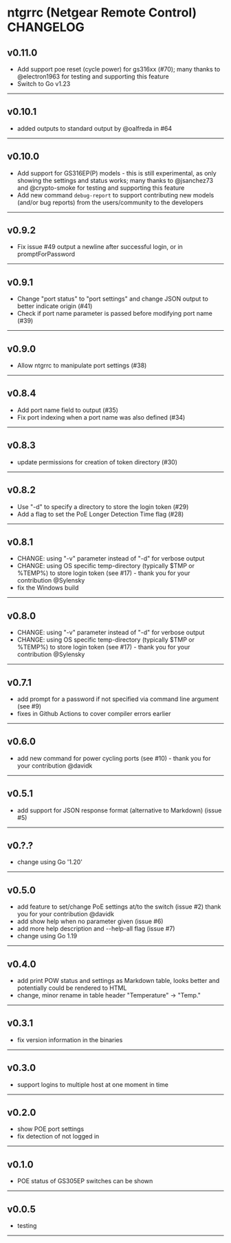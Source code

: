 
# ntgrrc (Netgear Remote Control) CHANGELOG

## v0.11.0

* Add support poe reset (cycle power) for gs316xx (#70); many thanks to @electron1963 for testing and supporting this feature 
* Switch to Go v1.23

----

## v0.10.1

* added outputs to standard output by @oalfreda in #64

----

## v0.10.0

* Add support for GS316EP(P) models - this is still experimental, as only showing the settings and status works; many thanks to @jsanchez73 and @crypto-smoke for testing and supporting this feature
* Add new command `debug-report` to support contributing new models (and/or bug reports) from the users/community to the developers

----

## v0.9.2

* Fix issue #49 output a newline after successful login, or in promptForPassword

----

## v0.9.1

* Change "port status" to "port settings" and change JSON output to better indicate origin (#41)
* Check if port name parameter is passed before modifying port name (#39)

----

## v0.9.0

* Allow ntgrrc to manipulate port settings (#38)

----

## v0.8.4

* Add port name field to output (#35)
* Fix port indexing when a port name was also defined (#34)

----

## v0.8.3

* update permissions for creation of token directory (#30)

----

## v0.8.2

* Use "-d" to specify a directory to store the login token (#29)
* Add a flag to set the PoE Longer Detection Time flag (#28)

----

## v0.8.1

* CHANGE: using "-v" parameter instead of "-d" for verbose output
* CHANGE: using OS specific temp-directory (typically $TMP or %TEMP%) to store login token (see #17) - thank you for your contribution @Sylensky
* fix the Windows build

----

## v0.8.0

* CHANGE: using "-v" parameter instead of "-d" for verbose output
* CHANGE: using OS specific temp-directory (typically $TMP or %TEMP%) to store login token (see #17) - thank you for your contribution @Sylensky

----

## v0.7.1

* add prompt for a password if not specified via command line argument (see #9)
* fixes in Github Actions to cover compiler errors earlier

----

## v0.6.0

* add new command for power cycling ports (see #10) - thank you for your contribution @davidk

----

## v0.5.1

* add support for JSON response format (alternative to Markdown) (issue #5)

----

## v0.?.?

* change using Go '1.20'

----

## v0.5.0

* add feature to set/change PoE settings at/to the switch (issue #2) thank you for your contribution @davidk
* add show help when no parameter given (issue #6)
* add more help description and --help-all flag (issue #7)
* change using Go 1.19

----

## v0.4.0

* add print POW status and settings as Markdown table, looks better and potentially could be rendered to HTML
* change, minor rename in table header "Temperature" -> "Temp."

----

## v0.3.1

* fix version information in the binaries

----

## v0.3.0

* support logins to multiple host at one moment in time

----

## v0.2.0

* show POE port settings
* fix detection of not logged in

----

## v0.1.0

* POE status of GS305EP switches can be shown

----

## v0.0.5

* testing 

----
